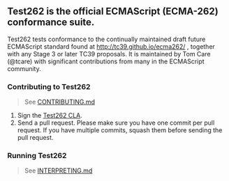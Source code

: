 ## Test262 is the official ECMAScript (ECMA-262) conformance suite.

Test262 tests conformance to the continually maintained draft future ECMAScript standard found at http://tc39.github.io/ecma262/ , together with any Stage 3 or later TC39 proposals. It is maintained by Tom Care (@tcare) with significant contributions from many in the ECMAScript community.

### Contributing to Test262
> See [CONTRIBUTING.md](./CONTRIBUTING.md)

1. Sign the [Test262 CLA](http://tc39.github.io/test262-cla).
2. Send a pull request. Please make sure you have one commit per pull request. If you have multiple commits, squash them before sending the pull request.

### Running Test262

> See [INTERPRETING.md](./INTERPRETING.md)
